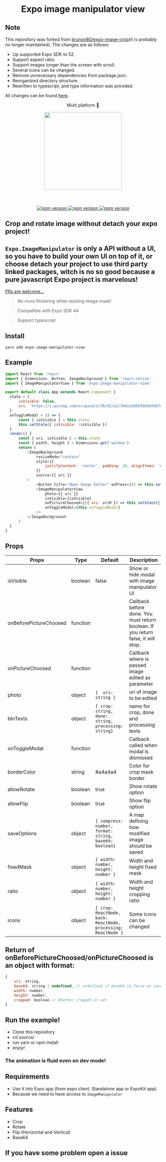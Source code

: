 <h1 align="center">Expo image manipulator view</h1>

## Note

This repository was forked from [brunon80/expo-image-crop](https://github.com/brunon80/expo-image-crop)(it is probably no longer maintained).
The changes are as follows:

* Up supported Expo SDK to 52.
* Support aspect ratio.
* Support images longer than the screen with scroll.
* Several icons can be changed.
* Remove unnecessary dependencies from package.json.
* Reorganized directory structure.
* Rewritten to typescript, and type information was provided.

All changes can be found [here](https://github.com/gomo/expo-image-crop/pull/1/files).

<p align="center">Multi platform 🚀</p>

<p align="center">
   <img width="250" src="./demo.gif"/>
   <br/>
   <br/>
   <br/>
   <br/>
   <a href="https://github.com/gomo/expo-image-crop"><img alt="npm version" src="https://badge.fury.io/js/expo-image-crop.svg"/>
   <a href="https://github.com/gomo/expo-image-crop"><img alt="npm version" src="https://img.shields.io/badge/platform-ios%2Fandroid-blue.svg"/>
   <a href="https://github.com/gomo/expo-image-crop"><img alt="npm version" src="https://img.shields.io/badge/license-MIT-lightgrey.svg"/>
</a>
</p>

## Crop and rotate image without detach your expo project!
## `Expo.ImageManipulator` is only a API without a UI, so you have to build your own UI on top of it, or choose detach your project to use third party linked packages, witch is no so good because a pure javascript Expo project is marvelous!

[PRs are welcome...](https://github.com/gomo/expo-image-crop/pulls)

>No more flickering while resizing image mask!

>Compatible with Expo SDK 44

>Support typescript

## Install
`yarn add expo-image-manipulator-view`

## Example

```javascript
import React from 'react'
import { Dimensions, Button, ImageBackground } from 'react-native'
import { ImageManipulatorView } from 'expo-image-manipulator-view'

export default class App extends React.Component {
  state = {
      isVisible: false,
      uri: 'https://i.pinimg.com/originals/39/42/a1/3942a180299d5b9587c2aa8e09d91ecf.jpg',
  }
  onToggleModal = () => {
      const { isVisible } = this.state
      this.setState({ isVisible: !isVisible })
  }
  render() {
      const { uri, isVisible } = this.state
      const { width, height } = Dimensions.get('window')
      return (
          <ImageBackground
              resizeMode="contain"
              style={{
                  justifyContent: 'center', padding: 20, alignItems: 'center', height, width, backgroundColor: 'black',
              }}
              source={{ uri }}
          >
              <Button title="Open Image Editor" onPress={() => this.setState({ isVisible: true })} />
              <ImageManipulatorView
                  photo={{ uri }}
                  isVisible={isVisible}
                  onPictureChoosed={({ uri: uriM }) => this.setState({ uri: uriM })}
                  onToggleModal={this.onToggleModal}
              />
          </ImageBackground>
      )
  }
}
```

## Props
| Props            | Type     | Default                                                                    | Description                                        |
|------------------|----------|----------------------------------------------------------------------------|----------------------------------------------------|
| isVisible        | boolean  | false                                                                      | Show or hide modal with image manipulator UI       |
| onBeforePictureChoosed | function |                                                                      | Callback before done. You must return boolean. If you return false, it will stop. |
| onPictureChoosed | function |                                                                            | Callback where is passed image edited as parameter |
| photo            | object   | ```{  uri: string } ```                                                    | uri of image to be edited                          |
| btnTexts         | object   | ```{ crop: string, done: string, processing: string}```                    | name for crop, done and processing texts           |
| onToggleModal    | function |                                                                            | Callback called when modal is dismissed            |
| borderColor      | string   | #a4a4a4                                                                    | Color for crop mask border                         |
| allowRotate      | boolean  | true                                                                       | Show rotate option                                 |
| allowFlip        | boolean  | true                                                                       | Show flip option                                   |
| saveOptions      | object   | ```{ compress: number, format: string, base64: boolean}``` | A map defining how modified image should be saved  
| fixedMask      | object   | ```{ width: number, height: number }``` | Width and height fixed mask
| ratio      | object   | ```{ width: number, height: number }``` | Width and height cropping ratio
| icons      | object   | ```{ crop: ReactNode, back: ReactNode, processing: ReactNode }``` | Some icons can be changed


## Return of onBeforePictureChoosed/onPictureChoosed is an object with format:

```javascript
{
    uri: string,
    base64: string | undefined, // undefined if base64 is false on saveOptions prop
    width: number,
    height: number,
    cropped: boolean // Whether cropped or not
}
```
## Run the example!
- Clone this repository
- cd source/
- run yarn or npm install
- enjoy!
### The animation is fluid even on dev mode!


## Requirements
* Use it into Expo app (from expo client, Standalone app or ExpoKit app).
* Because we need to have access to `ImageManipulator`

## Features
* Crop
* Rotate
* Flip (Horizontal and Vertical)
* Base64

## If you have some problem open a issue

